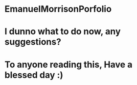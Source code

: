 # EmanuelMorrisonPorfolio

# I dunno what to do now, any suggestions?

# To anyone reading this, Have a blessed day :)
